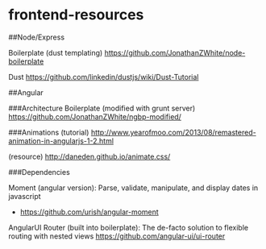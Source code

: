 frontend-resources
==================

##Node/Express

Boilerplate (dust templating) https://github.com/JonathanZWhite/node-boilerplate

Dust https://github.com/linkedin/dustjs/wiki/Dust-Tutorial

##Angular

###Architecture
Boilerplate (modified with grunt server) https://github.com/JonathanZWhite/ngbp-modified/

###Animations
(tutorial) http://www.yearofmoo.com/2013/08/remastered-animation-in-angularjs-1-2.html

(resource) http://daneden.github.io/animate.css/

###Dependencies

Moment (angular version): Parse, validate, manipulate, and display dates in javascript
- https://github.com/urish/angular-moment

AngularUI Router (built into boilerplate): The de-facto solution to flexible routing with nested views
https://github.com/angular-ui/ui-router
